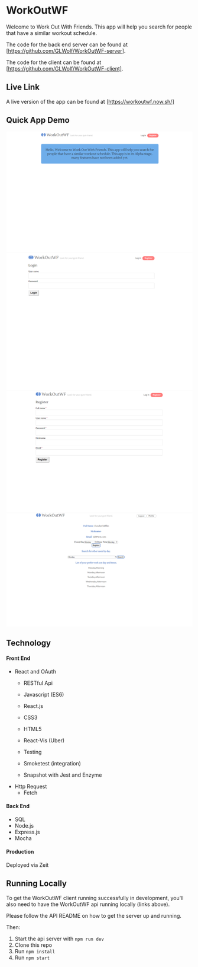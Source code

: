 # WorkOutWF
Welcome to Work Out With Friends. This app will help you search for people that have a similar workout schedule. 


The code for the back end server can be found at 
[https://github.com/GLWolf/WorkOutWF-server].

The code for the client can be found at 
[https://github.com/GLWolf/WorkOutWF-client].


## Live Link
A live version of the app can be found at [https://workoutwf.now.sh/]
 
## Quick App Demo

![landing](img/landing.PNG)
![login](img/login.PNG)
![register](img/reg.PNG)
![profile](img/profile.PNG)

## Technology

#### Front End

* React and OAuth
  * RESTful Api
  * Javascript (ES6)
  * React.js 
  * CSS3
  * HTML5
  * React-Vis (Uber)

  * Testing
  * Smoketest (integration)
  * Snapshot with Jest and Enzyme
* Http Request
  * Fetch


#### Back End

  * SQL
  * Node.js
  * Express.js
  * Mocha



#### Production

Deployed via Zeit

## Running Locally

To get the WorkOutWF client running successfully in development, you'll also need to have the WorkOutWF api running locally (links above).  

Please follow the API README on how to get the server up and running.

Then:

1) Start the api server with `npm run dev`
2) Clone this repo
3) Run `npm install`
4) Run `npm start`

